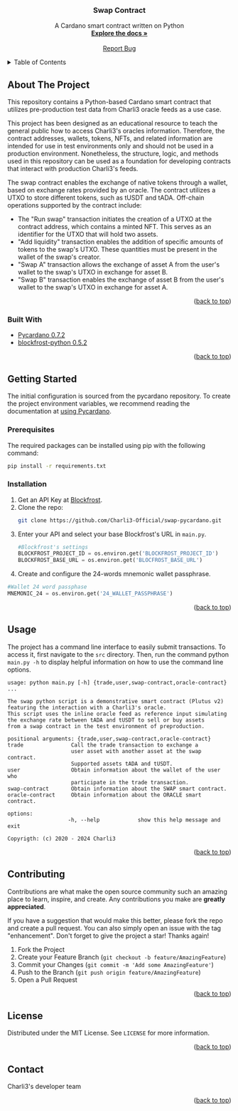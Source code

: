 
<!-- Improved compatibility of back to top link: See: https://github.com/othneildrew/Best-README-Template/pull/73 -->
<a name="readme-top"></a>
<!--
*** Thanks for checking out the Best-README-Template. If you have a suggestion
*** that would make this better, please fork the repo and create a pull request
*** or simply open an issue with the tag "enhancement".
*** Don't forget to give the project a star!
*** Thanks again! Now go create something AMAZING! :D
-->



<!-- PROJECT LOGO -->
<br />

  <h3 align="center">Swap Contract</h3>

  <p align="center">
    A Cardano smart contract written on Python
    <br />
    <a href="https://charli3-oracles.gitbook.io/charli3-documentation/charli3s-documentation/swap-contract"><strong>Explore the docs »</strong></a>
    <br />
    <br />
    <a href="https://github.com/Charli3-Official/swap-pycardano/issues">Report Bug</a>
  </p>
</div>



<!-- TABLE OF CONTENTS -->
<details>
  <summary>Table of Contents</summary>
  <ol>
    <li>
      <a href="#about-the-project">About The Project</a>
      <ul>
        <li><a href="#built-with">Built With</a></li>
      </ul>
    </li>
    <li>
      <a href="#getting-started">Getting Started</a>
      <ul>
        <li><a href="#prerequisites">Prerequisites</a></li>
        <li><a href="#installation">Installation</a></li>
      </ul>
    </li>
    <li><a href="#usage">Usage</a></li>
    <li><a href="#contributing">Contributing</a></li>
    <li><a href="#license">License</a></li>
    <li><a href="#contact">Contact</a></li>
  </ol>
</details>



<!-- ABOUT THE PROJECT -->
## About The Project
This repository contains a Python-based Cardano smart contract that utilizes pre-production test data from Charli3 oracle feeds as a use case.

This project has been designed as an educational resource to teach the general public how to access Charli3's oracles information. Therefore, the contract addresses, wallets, tokens, NFTs, and related information are intended for use in test environments only and should not be used in a production environment. Nonetheless, the structure, logic, and methods used in this repository can be used as a foundation for developing contracts that interact with production Charli3's feeds.

The swap contract enables the exchange of native tokens through a wallet, based on exchange rates provided by an oracle. The contract utilizes a UTXO to store different tokens, such as tUSDT and tADA. Off-chain operations supported by the contract include:

* The "Run swap" transaction initiates the creation of a UTXO at the contract address, which contains a minted NFT. This serves as an identifier for the UTXO that will hold two assets.
* "Add liquidity" transaction enables the addition of specific amounts of tokens to the swap's UTXO. These quantities must be present in the wallet of the swap's creator.
* "Swap A" transaction allows the exchange of asset A from the user's wallet to the swap's UTXO in exchange for asset B.
* "Swap B" transaction enables the exchange of asset B from the user's wallet to the swap's UTXO in exchange for asset A.

<p align="right">(<a href="#readme-top">back to top</a>)</p>



### Built With

* [Pycardano 0.7.2](https://pycardano.readthedocs.io/en/latest/index.html)
* [blockfrost-python 0.5.2](https://pypi.org/project/blockfrost-python/0.5.2/)

<p align="right">(<a href="#readme-top">back to top</a>)</p>



<!-- GETTING STARTED -->
## Getting Started

The initial configuration is sourced from the pycardano repository. To create the project environment variables, we recommend reading the documentation at [using Pycardano](https://pycardano.readthedocs.io/en/latest/tutorial.html#using-pycardano).

### Prerequisites


The required packages can be installed using pip with the following command:

  ```sh
  pip install -r requirements.txt

  ```

### Installation

1. Get an API Key at [Blockfrost](https://blockfrost.io/).
2. Clone the repo:
   ```sh
   git clone https://github.com/Charli3-Official/swap-pycardano.git
   ```
3. Enter your API and select your base Blockfrost's URL in `main.py`.
   ```py
   #Blockfrost's settings
   BLOCKFROST_PROJECT_ID = os.environ.get('BLOCKFROST_PROJECT_ID')
   BLOCKFROST_BASE_URL = os.environ.get('BLOCFROST_BASE_URL')
   ```
4. Create and configure the 24-words mnemonic wallet passphrase.

  ```py
  #Wallet 24 word passphase
  MNEMONIC_24 = os.environ.get('24_WALLET_PASSPHRASE')
   ```

  <p align="right">(<a href="#readme-top">back to top</a>)</p>
<!-- USAGE EXAMPLES -->



## Usage
The project has a command line interface to easily submit transactions. To access it, first navigate to the `src` directory. Then, run the command python `main.py -h` to display helpful information on how to use the command line options.

    usage: python main.py [-h] {trade,user,swap-contract,oracle-contract} ...

    The swap python script is a demonstrative smart contract (Plutus v2)
    featuring the interaction with a Charli3's oracle.
    This script uses the inline oracle feed as reference input simulating
    the exchange rate between tADA and tUSDT to sell or buy assets
    from a swap contract in the test environment of preproduction.

    positional arguments: {trade,user,swap-contract,oracle-contract}
    trade               Call the trade transaction to exchange a
                        user asset with another asset at the swap contract.
                        Supported assets tADA and tUSDT.
    user                Obtain information about the wallet of the user who
                        participate in the trade transaction.
    swap-contract       Obtain information about the SWAP smart contract.
    oracle-contract     Obtain information about the ORACLE smart contract.

    options:
                       -h, --help            show this help message and exit

    Copyrigth: (c) 2020 - 2024 Charli3

<p align="right">(<a href="#readme-top">back to top</a>)</p>


<!-- CONTRIBUTING -->
## Contributing

Contributions are what make the open source community such an amazing place to learn, inspire, and create. Any contributions you make are **greatly appreciated**.

If you have a suggestion that would make this better, please fork the repo and create a pull request. You can also simply open an issue with the tag "enhancement".
Don't forget to give the project a star! Thanks again!

1. Fork the Project
2. Create your Feature Branch (`git checkout -b feature/AmazingFeature`)
3. Commit your Changes (`git commit -m 'Add some AmazingFeature'`)
4. Push to the Branch (`git push origin feature/AmazingFeature`)
5. Open a Pull Request

<p align="right">(<a href="#readme-top">back to top</a>)</p>



<!-- LICENSE -->
## License

Distributed under the MIT License. See `LICENSE` for more information.

<p align="right">(<a href="#readme-top">back to top</a>)</p>



<!-- CONTACT -->
## Contact

Charli3's developer team


<p align="right">(<a href="#readme-top">back to top</a>)</p>
